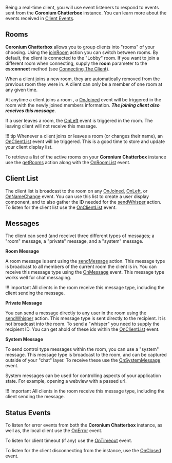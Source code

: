 Being a real-time client, you will use event listeners to respond to events sent from the __Coronium Chatterbox__ instance. You can learn more about the events received in [Client Events](/events).

## Rooms

__Coronium Chatterbox__ allows you to group clients into "rooms" of your choosing. Using the [joinRoom](/actions#joinroom) action you can switch between rooms. By default, the client is connected to the "Lobby" room. If you want to join a different room when connecting, supply the __room__ parameter to the __cs:connect__ method (see [Connecting The Client](/client/connect)).

When a client joins a new room, they are automatically removed from the previous room they were in. A client can only be a member of one room at any given time.

At anytime a client joins a room , a [OnJoined](/events#onjoined) event will be triggered in the room with the newly joined members information. ___The joining client also receives this message___.

If a user leaves a room, the [OnLeft](/events#onleft) event is triggered in the room. The leaving client will not receive this message.

!!! tip
    Whenever a client joins or leaves a room (or changes their name), an [OnClientList](/events#onclientlist) event will be triggered. This is a good time to store and update your client display list.

To retrieve a list of the active rooms on your __Coronium Chatterbox__ instance use the [getRooms](/actions#getrooms) action along with the [OnRoomList](/events#onroomlist) event. 

## Client List

The client list is broadcast to the room on any [OnJoined](/events#onjoined), [OnLeft](/events#onleft), or [OnNameChange](/events#onnamechange) event. You can use this list to create a user display component, and to also gather the ID needed for the [sendWhisper](/actions#sendwhisper) action. To listen for the client list use the [OnClientList](/events#onclientlist) event.

## Messages

The client can send (and receive) three different types of messages; a "room" message, a "private" message, and a "system" message.

__Room Message__

A room message is sent using the [sendMessage](/actions#sendmessage) action. This message type is broadcast to all members of the current room the client is in. You can receive this message type using the [OnMessage](/events#onmessage) event. This message type works well for chat messaging.

!!! important
    All clients in the room receive this message type, including the client sending the message.

__Private Message__

You can send a message directly to any user in the room using the [sendWhisper](/actions#sendwhisper) action. This message type is sent directly to the recipient. It is not broadcast into the room. To send a "whisper" you need to supply the recipient ID. You can get ahold of these ids within the [OnClientList](/events#onclientlist) event.

__System Message__

To send control type messages within the room, you can use a "system" message. This message type is broadcast to the room, and can be captured outside of your "chat" layer. To receive these use the [OnSystemMessage](/events#onsystemmessage) event.

System messages can be used for controlling aspects of your application state. For example, opening a webview with a passed url.

!!! important
    All clients in the room receive this message type, including the client sending the message.

## Status Events

To listen for error events from both the __Coronium Chatterbox__ instance, as well as, the local client use the [OnError](/events#onerror) event.

To listen for client timeout (if any) use the [OnTimeout](/events#ontimeout) event.

To listen for the client disconnecting from the instance, use the [OnClosed](/events#onclosed) event.